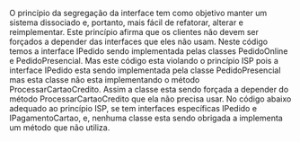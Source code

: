 O princípio da segregação da interface tem como objetivo manter um sistema dissociado e, portanto, mais fácil de refatorar, alterar e reimplementar. Este princípio afirma que os clientes não devem ser forçados a depender das interfaces que eles não usam.
Neste código temos a interface IPedido sendo implementada pelas classes PedidoOnline e PedidoPresencial. Mas este código esta violando o princípio ISP pois a interface IPedido esta sendo implementada pela classe PedidoPresencial mas esta classe não esta implementando o método ProcessarCartaoCredito. Assim a classe esta sendo forçada a depender do método ProcessarCartaoCredito que ela não precisa usar.
No código abaixo adequado ao princípio ISP, se tem interfaces específicas IPedido e IPagamentoCartao, e, nenhuma classe esta sendo obrigada a implementa um método que não utiliza.
